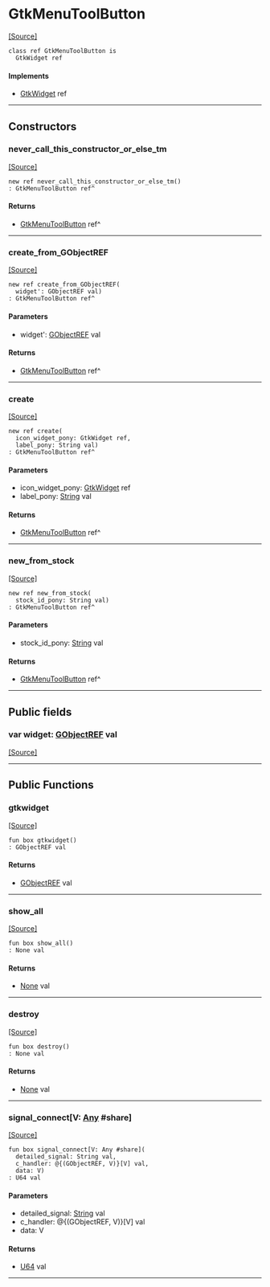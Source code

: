 # GtkMenuToolButton
<span class="source-link">[[Source]](src/gtk3/GtkMenuToolButton.md#L6)</span>
```pony
class ref GtkMenuToolButton is
  GtkWidget ref
```

#### Implements

* [GtkWidget](gtk3-GtkWidget.md) ref

---

## Constructors

### never_call_this_constructor_or_else_tm
<span class="source-link">[[Source]](src/gtk3/GtkMenuToolButton.md#L10)</span>


```pony
new ref never_call_this_constructor_or_else_tm()
: GtkMenuToolButton ref^
```

#### Returns

* [GtkMenuToolButton](gtk3-GtkMenuToolButton.md) ref^

---

### create_from_GObjectREF
<span class="source-link">[[Source]](src/gtk3/GtkMenuToolButton.md#L13)</span>


```pony
new ref create_from_GObjectREF(
  widget': GObjectREF val)
: GtkMenuToolButton ref^
```
#### Parameters

*   widget': [GObjectREF](gtk3-..-gobject-GObjectREF.md) val

#### Returns

* [GtkMenuToolButton](gtk3-GtkMenuToolButton.md) ref^

---

### create
<span class="source-link">[[Source]](src/gtk3/GtkMenuToolButton.md#L17)</span>


```pony
new ref create(
  icon_widget_pony: GtkWidget ref,
  label_pony: String val)
: GtkMenuToolButton ref^
```
#### Parameters

*   icon_widget_pony: [GtkWidget](gtk3-GtkWidget.md) ref
*   label_pony: [String](builtin-String.md) val

#### Returns

* [GtkMenuToolButton](gtk3-GtkMenuToolButton.md) ref^

---

### new_from_stock
<span class="source-link">[[Source]](src/gtk3/GtkMenuToolButton.md#L20)</span>


```pony
new ref new_from_stock(
  stock_id_pony: String val)
: GtkMenuToolButton ref^
```
#### Parameters

*   stock_id_pony: [String](builtin-String.md) val

#### Returns

* [GtkMenuToolButton](gtk3-GtkMenuToolButton.md) ref^

---

## Public fields

### var widget: [GObjectREF](gtk3-..-gobject-GObjectREF.md) val
<span class="source-link">[[Source]](src/gtk3/GtkMenuToolButton.md#L7)</span>



---

## Public Functions

### gtkwidget
<span class="source-link">[[Source]](src/gtk3/GtkMenuToolButton.md#L9)</span>


```pony
fun box gtkwidget()
: GObjectREF val
```

#### Returns

* [GObjectREF](gtk3-..-gobject-GObjectREF.md) val

---

### show_all
<span class="source-link">[[Source]](src/gtk3/GtkWidget.md#L4)</span>


```pony
fun box show_all()
: None val
```

#### Returns

* [None](builtin-None.md) val

---

### destroy
<span class="source-link">[[Source]](src/gtk3/GtkWidget.md#L10)</span>


```pony
fun box destroy()
: None val
```

#### Returns

* [None](builtin-None.md) val

---

### signal_connect\[V: [Any](builtin-Any.md) #share\]
<span class="source-link">[[Source]](src/gtk3/GtkWidget.md#L13)</span>


```pony
fun box signal_connect[V: Any #share](
  detailed_signal: String val,
  c_handler: @{(GObjectREF, V)}[V] val,
  data: V)
: U64 val
```
#### Parameters

*   detailed_signal: [String](builtin-String.md) val
*   c_handler: @{(GObjectREF, V)}[V] val
*   data: V

#### Returns

* [U64](builtin-U64.md) val

---

